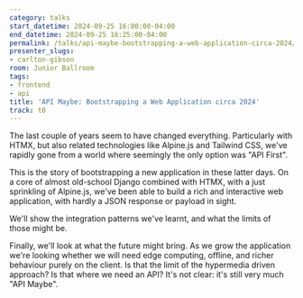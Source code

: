 ```yaml
---
category: talks
start_datetime: 2024-09-25 16:00:00-04:00
end_datetime: 2024-09-25 16:25:00-04:00
permalink: /talks/api-maybe-bootstrapping-a-web-application-circa-2024/
presenter_slugs:
- carlton-gibson
room: Junior Ballroom
tags:
- frontend
- api
title: 'API Maybe: Bootstrapping a Web Application circa 2024'
track: t0
---
```


The last couple of years seem to have changed everything. Particularly with HTMX, but also related technologies like Alpine.js and Tailwind CSS, we've rapidly gone from a world where seemingly the only option was "API First".

This is the story of bootstrapping a new application in these latter days. On a core of almost old-school Django combined with HTMX, with a just sprinkling of Alpine.js, we've been able to build a rich and interactive web application, with hardly a JSON response or payload in sight.

We'll show the integration patterns we've learnt, and what the limits of those might be.

Finally, we'll look at what the future might bring. As we grow the application we're looking whether we will need edge computing, offline, and richer behaviour purely on the client. Is that the limit of the hypermedia driven approach? Is that where we need an API? It's not clear: it's still very much "API Maybe".
